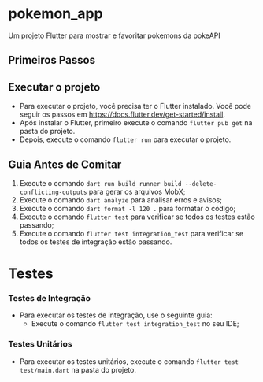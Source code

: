 # pokemon_app

Um projeto Flutter para mostrar e favoritar pokemons da pokeAPI

## Primeiros Passos
## Executar o projeto
- Para executar o projeto, você precisa ter o Flutter instalado. Você pode seguir os passos em https://docs.flutter.dev/get-started/install.
- Após instalar o Flutter, primeiro execute o comando `flutter pub get` na pasta do projeto.
- Depois, execute o comando `flutter run` para executar o projeto.

## Guia Antes de Comitar
1. Execute o comando `dart run build_runner build --delete-conflicting-outputs` para gerar os arquivos MobX;
2. Execute o comando `dart analyze` para analisar erros e avisos;
3. Execute o comando `dart format -l 120 .` para formatar o código;
4. Execute o comando `flutter test` para verificar se todos os testes estão passando;
5. Execute o comando `flutter test integration_test` para verificar se todos os testes de integração estão passando.

# Testes

### Testes de Integração
- Para executar os testes de integração, use o seguinte guia:
    - Execute o comando `flutter test integration_test` no seu IDE;

### Testes Unitários
- Para executar os testes unitários, execute o comando `flutter test test/main.dart` na pasta do projeto.